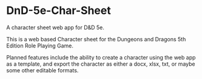# DnD-5e-Char-Sheet
A character sheet web app for D&D 5e. 

This is a web based Character sheet for the Dungeons and Dragons 5th Edition Role Playing Game. 

Planned features include the ability to create a character using the web app as a template, and export the character as either a docx, xlsx, txt, or maybe some other editable formats. 